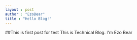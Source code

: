 ```yaml
---
layout : post
author : "EzoBear"
title : "Hello Blog!"
---
```

##This is first post for test 
This is Technical Blog. I'm Ezo Bear
